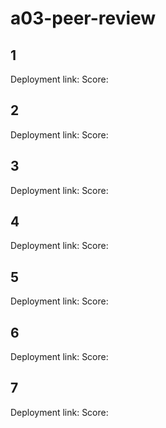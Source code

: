 # a03-peer-review
## 1
Deployment link:
Score:
## 2
Deployment link:
Score:
## 3
Deployment link:
Score:
## 4
Deployment link:
Score:
## 5
Deployment link:
Score:
## 6
Deployment link:
Score:
## 7
Deployment link:
Score:

